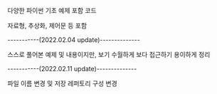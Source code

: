 다양한 파이썬 기초 예제 포함 코드

자료형, 추상화, 제어문 등 포함

-----------(2022.02.04 update)--------------

스스로 풀어본 예제 및 내용이지만, 보기 수월하게
보다 접근하기 용이하게 정리

-----------(2022.02.11 update)--------------

파일 이름 변경 및 저장 레퍼토리 구성 변경
